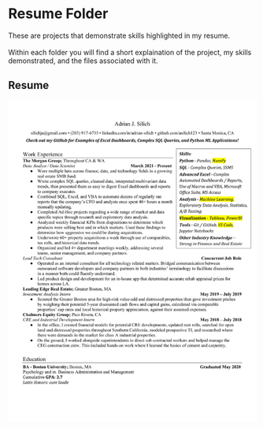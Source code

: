 # Resume Folder

These are projects that demonstrate skills highlighted in my resume.<br />
<br />
Within each folder you will find a short explaination of the project, my skills demonstrated, and the files associated with it. 

## Resume
![alt text](https://github.com/asilich123/Resume_Projects/blob/main/Resume/Silich%20Resume%202022%20-%20Data.png?raw=true)
